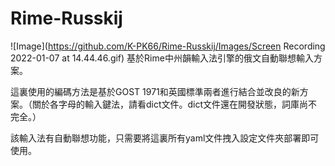 # Rime-Russkij
![Image](https://github.com/K-PK66/Rime-Russkij/Images/Screen Recording 2022-01-07 at 14.44.46.gif)
基於Rime中州韻輸入法引擎的俄文自動聯想輸入方案。

這裏使用的編碼方法是基於GOST 1971和英國標準兩者進行結合並改良的新方案。（關於各字母的輸入鍵法，請看dict文件。dict文件還在開發狀態，詞庫尚不完全。）

該輸入法有自動聯想功能，只需要將這裏所有yaml文件拽入設定文件夾部署即可使用。
